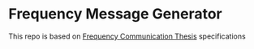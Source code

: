 # Frequency Message Generator

This repo is based on [Frequency Communication Thesis](https://github.com/raphaelduartepinheiro/frequency-communication-thesis) 
specifications
